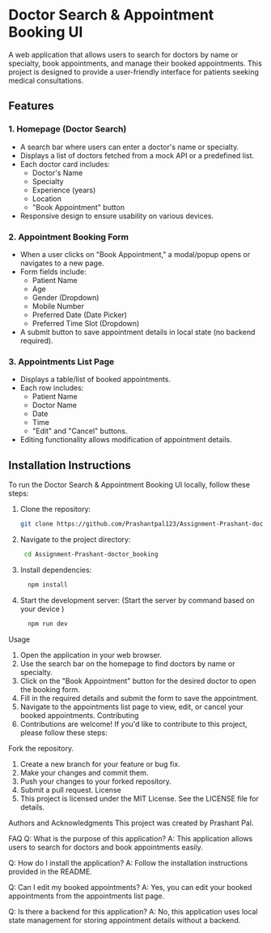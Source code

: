 
# Doctor Search & Appointment Booking UI

A web application that allows users to search for doctors by name or specialty, book appointments, and manage their booked appointments. This project is designed to provide a user-friendly interface for patients seeking medical consultations.

## Features

### 1. Homepage (Doctor Search)
- A search bar where users can enter a doctor's name or specialty.
- Displays a list of doctors fetched from a mock API or a predefined list.
- Each doctor card includes:
  - Doctor's Name
  - Specialty
  - Experience (years)
  - Location
  - "Book Appointment" button
- Responsive design to ensure usability on various devices.

### 2. Appointment Booking Form
- When a user clicks on "Book Appointment," a modal/popup opens or navigates to a new page.
- Form fields include:
  - Patient Name
  - Age
  - Gender (Dropdown)
  - Mobile Number
  - Preferred Date (Date Picker)
  - Preferred Time Slot (Dropdown)
- A submit button to save appointment details in local state (no backend required).

### 3. Appointments List Page
- Displays a table/list of booked appointments.
- Each row includes:
  - Patient Name
  - Doctor Name
  - Date
  - Time
  - "Edit" and "Cancel" buttons.
- Editing functionality allows modification of appointment details.

## Installation Instructions

To run the Doctor Search & Appointment Booking UI locally, follow these steps:

1. Clone the repository:
   ```bash
   git clone https://github.com/Prashantpal123/Assignment-Prashant-doctor_booking
2. Navigate to the project directory:
   ```bash
    cd Assignment-Prashant-doctor_booking

4. Install dependencies:
   ```bash
     npm install
   
5. Start the development server: (Start the server by command based on your device )  
   ```bash
     npm run dev       
Usage
1. Open the application in your web browser.
2. Use the search bar on the homepage to find doctors by name or specialty.
3. Click on the "Book Appointment" button for the desired doctor to open the booking form.
4. Fill in the required details and submit the form to save the appointment.
5. Navigate to the appointments list page to view, edit, or cancel your booked appointments.
Contributing
6. Contributions are welcome! If you'd like to contribute to this project, please follow these steps:

Fork the repository.
1. Create a new branch for your feature or bug fix.
2. Make your changes and commit them.
3. Push your changes to your forked repository.
4. Submit a pull request.
License
5. This project is licensed under the MIT License. See the LICENSE file for details.

Authors and Acknowledgments
This project was created by Prashant Pal.


FAQ
Q: What is the purpose of this application?
A: This application allows users to search for doctors and book appointments easily.

Q: How do I install the application?
A: Follow the installation instructions provided in the README.

Q: Can I edit my booked appointments?
A: Yes, you can edit your booked appointments from the appointments list page.

Q: Is there a backend for this application?
A: No, this application uses local state management for storing appointment details without a backend.
   
